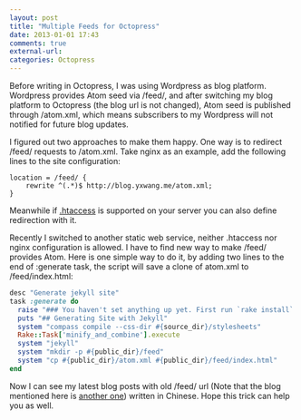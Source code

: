 ```yaml
---
layout: post
title: "Multiple Feeds for Octopress"
date: 2013-01-01 17:43
comments: true
external-url: 
categories: Octopress
---
```


Before writing in Octopress, I was using Wordpress as blog platform. Wordpress provides Atom seed via /feed/, and after switching my blog platform to Octopress (the blog url is not changed), Atom seed is published through /atom.xml, which means subscribers to my Wordpress will not notified for future blog updates.

I figured out two approaches to make them happy. One way is to redirect /feed/ requests to /atom.xml. Take nginx as an example, add the following lines to the site configuration:

```
location = /feed/ {
    rewrite ^(.*)$ http://blog.yxwang.me/atom.xml;
}
```

Meanwhile if [.htaccess](http://httpd.apache.org/docs/2.2/howto/htaccess.html) is supported on your server you can also define redirection with it.

Recently I switched to another static web service, neither .htaccess nor nginx configuration is allowed. I have to find new way to make /feed/ provides Atom. Here is one simple way to do it, by adding two lines to the end of :generate task, the script will save a clone of atom.xml to /feed/index.html:

``` ruby
desc "Generate jekyll site"
task :generate do
  raise "### You haven't set anything up yet. First run `rake install` to set up an Octopress theme." unless File.directory?(source_dir)
  puts "## Generating Site with Jekyll"
  system "compass compile --css-dir #{source_dir}/stylesheets"
  Rake::Task['minify_and_combine'].execute
  system "jekyll"
  system "mkdir -p #{public_dir}/feed"
  system "cp #{public_dir}/atom.xml #{public_dir}/feed/index.html"
end
```

Now I can see my latest blog posts with old /feed/ url (Note that the blog mentioned here is [another one](http://blog.yxwang.me/)) written in Chinese. Hope this trick can help you as well.
